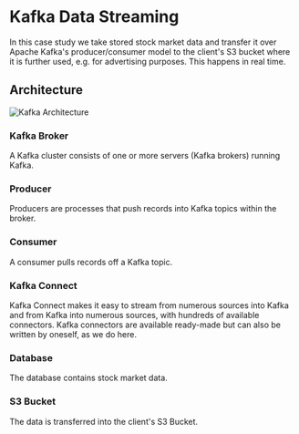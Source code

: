 # Kafka Data Streaming
In this case study we take stored stock market data and transfer it over Apache Kafka's producer/consumer model to the client's S3 bucket where it is further used, e.g. for advertising purposes. This happens in real time.

## Architecture
![Kafka Architecture](https://i.ibb.co/n0Nr1pw/Kafka-drawio.png "Kafka Architecture")

### Kafka Broker
A Kafka cluster consists of one or more servers (Kafka brokers) running Kafka.

### Producer
Producers are processes that push records into Kafka topics within the broker.

### Consumer
A consumer pulls records off a Kafka topic.

### Kafka Connect
Kafka Connect makes it easy to stream from numerous sources into Kafka and from Kafka into numerous sources, with hundreds of available connectors. Kafka connectors are available ready-made but can also be written by oneself, as we do here.

### Database
The database contains stock market data.

### S3 Bucket
The data is transferred into the client's S3 Bucket.

